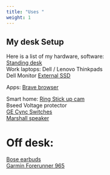 ```yaml
---
title: "Uses "
weight: 1
---
```


## My desk Setup

Here is a list of my hardware, software: \
[Standing desk](https://www.wayfair.com/brand/bnd/upper-square-b51050-masterClID~32.html) \
Work laptops: Dell / Lenovo Thinkpads \
Dell Monitor 
[External SSD](https://shop.sandisk.com/products/clearance/portable-ssd/sandisk-usb-3-2-ssd?sku=SDSSDE30-1T00-G25&ef_id=Cj0KCQiA_qG5BhDTARIsAA0UHSJQVKrxJrT_xH13gttfHxAhWipttM50Ombi0n4wA7DyjfS6W7WU_7gaAvHkEALw_wcB:G:s&s_kwcid=AL!15012!3!!!!x!!!21830352660!&utm_medium=pdsh2&utm_source=gads&utm_campaign=Google-B2C-Conversion-Pmax-NA-US-EN-SSD-Portable_SSD-All-Brand&utm_content=&utm_term=SDSSDE30-1T00-G25&cp2=&gad_source=1)

Apps:
[Brave browser](https://brave.com/)

Smart home:
[Ring Stick up cam](https://ring.com/products/stick-up-cam/color/white/power/battery/multipack/3-pack) \
Bseed Voltage protector \
[GE Cync Switches](https://www.gelighting.com/smart-home/light-switches-remotes/wired-switches) \
[Marshall speaker](https://www.marshall.com/us/en/product/acton-iii?pid=1006008) 

# Off desk:
[Bose earbuds](https://www.bose.com/p/earbuds/bose-quietcomfort-headphones/QCEARB24-HEADPHONEIN.html) \
[Garmin Forerunner 965](https://www.garmin.com/en-US/p/886725)

<!--- Comments are Fun  [Distracting links](https://www.annasyme.com/links-distracting.html) \
 [Common probability distributions](https://medium.com/@srowen/common-probability-distributions-347e6b945ce4) --->

